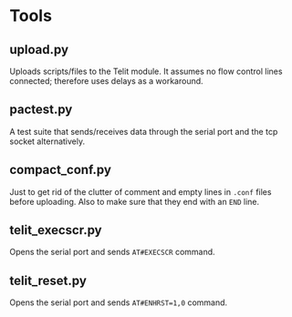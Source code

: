 Tools
=====

## upload.py

Uploads scripts/files to the Telit module. It assumes no flow control lines connected; therefore
uses delays as a workaround.

## pactest.py

A test suite that sends/receives data through the serial port and the tcp
socket alternatively.

## compact_conf.py

Just to get rid of the clutter of comment and empty lines in `.conf` files before
uploading. Also to make sure that they end with an `END` line.

## telit_execscr.py

Opens the serial port and sends `AT#EXECSCR` command.

## telit_reset.py

Opens the serial port and sends `AT#ENHRST=1,0` command.
